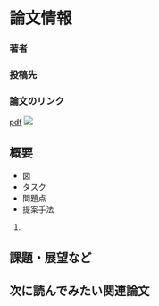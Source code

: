 # 論文情報
### 著者

### 投稿先

### 論文のリンク
[pdf]()
[<img src="https://img.shields.io/badge/-code-181717?style=flat-square&logo=GitHub&logoColor=white"/>]()

## 概要
- 図
- タスク
- 問題点
- 提案手法
1.


## 課題・展望など

## 次に読んでみたい関連論文
